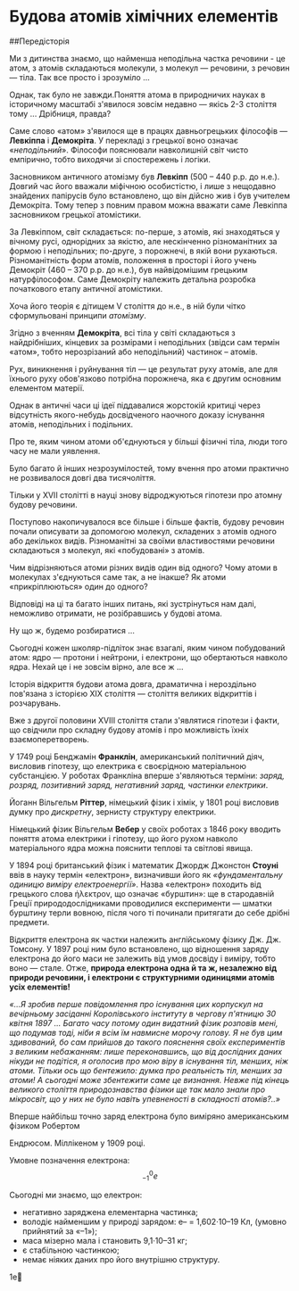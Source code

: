 # Будова атомів хімічних елементів

##Передісторія

Ми з дитинства знаємо, що найменша неподільна частка речовини - це атом, з атомів складаються молекули, з молекул ― речовини, з речовин ― тіла. Так все просто і зрозуміло ... 

Однак, так було не завжди.Поняття атома в природничих науках в історичному масштабі з'явилося зовсім недавно ― якісь 2-3 століття тому ... Дрібниця, правда?

Саме слово «атом» з'явилося ще в працях давньогрецьких філософів ― <b>Левкіппа</b> і <b>Демокріта</b>. У перекладі з грецької воно означає «*неподільний*». Філософи пояснювали навколишній світ чисто емпірично, тобто виходячи зі спостережень і логіки.

<!---Левкіпп--->
Засновником античного атомізму був <b>Левкіпп</b> (500 – 440 р.р. до н.е.). Довгий час його вважали міфічною особистістю, і лише з нещодавно знайдених папірусів було встановлено, що він дійсно жив і був учителем Демокріта. Тому тепер з повним правом можна вважати саме Левкіппа засновником грецької атомістики.

За Левкіппом, світ складається: по-перше, з атомів, які знаходяться у вічному русі, однорідних за якістю, але нескінченно різноманітних за формою і неподільних; по-друге, з порожнечі, в якій вони рухаються. Різноманітність форм атомів, положення в просторі і його учень Демокріт (460 – 370 р.р. до н.е.), був найвідомішим грецьким натурфілософом. Саме Демокріту належить детальна розробка початкового етапу античної атомістики. 

Хоча його теорія є дітищем V століття до н.е., в ній були чітко сформульовані принципи *атомізму*.
<!---Демокріт--->
Згідно з вченням <b>Демокріта</b>, всі тіла у світі складаються з найдрібніших, кінцевих за розмірами і неподільних (звідси сам термін «атом», тобто нерозрізаний або неподільний) частинок – атомів.

Рух, виникнення і руйнування тіл ― це результат руху атомів, але для їхнього руху обов'язково потрібна порожнеча, яка є другим основним елементом матерії.

Однак в античні часи ці ідеї піддавалися жорстокій критиці через відсутність якого-небудь досвідченого наочного доказу існування атомів, неподільних і подільних.

Про те, яким чином атоми об'єднуються у більші фізичні тіла, люди того часу не мали уявлення.

Було багато й інших незрозумілостей, тому вчення про атоми практично не розвивалося довгі два тисячоліття.

Тільки у XVII столітті в науці знову відроджуються гіпотези про атомну будову речовини.

Поступово накопичувалося все більше і більше фактів, будову речовин почали описувати за допомогою молекул, складених з атомів одного або декількох видів. Різноманітні за своїми властивостями речовини складаються з молекул, які «побудовані» з атомів.

Чим відрізняються атоми різних видів один від одного? Чому атоми в молекулах з'єднуються саме так, а не інакше? Як атоми «прикріплюються» один до одного?

Відповіді на ці та багато інших питань, які зустрінуться нам далі, неможливо отримати, не розібравшись у будові атома.

Ну що ж, будемо розбиратися ...

Сьогодні кожен школяр-підліток знає взагалі, яким чином побудований атом: ядро ― протони і нейтрони, і електрони, що обертаються навколо ядра. Нехай це і не зовсім вірно, але все ж ...

Історія відкриття будови атома довга, драматична і нероздільно пов'язана з історією XIX століття ― століття великих відкриттів і розчарувань.

Вже з другої половини XVIII століття стали з'являтися гіпотези і факти, що свідчили про складну будову атомів і про можливість їхніх взаємоперетворень.
<!---Франклін, можно с доллара--->
У 1749 році Бенджамін **Франклін**, американський політичний діяч, висловив гіпотезу, що електрика є своєрідною матеріальною субстанцією. У роботах Франкліна вперше з'являються терміни: *заряд, розряд, позитивний заряд, негативний заряд, частинки електрики*.
<!---Ріттер--->
Йоганн Вільгельм **Ріттер**, німецький фізик і хімік, у 1801 році висловив думку про *дискретну*, зернисту структуру електрики.
<!---Вебер--->
Німецький фізик Вільгельм **Вебер** у своїх роботах з 1846 року вводить поняття атома електрики і гіпотезу, що його рухом навколо матеріального ядра можна пояснити теплові та світлові явища.
<!--- fcgcgcgfc--->
У 1894 році британський фізик і математик Джордж Джонстон **Стоуні** ввів в науку термін «електрон», визначивши його як *«фундаментальну одиницю виміру електроенергії»*.
Назва «електрон» походить від грецького слова ήλεκτρον, що означає «бурштин»: ще в стародавній Греції природодослідниками проводилися експерименти ― шматки бурштину терли вовною, після чого ті починали притягати до себе дрібні предмети.

Відкриття електрона як частки належить англійському фізику Дж. Дж. Томсону. У 1897 році ним було встановлено, що відношення заряду електрона до його маси не залежить від умов досвіду і виміру, тобто воно ― стале. Отже, **природа електрона одна й та ж, незалежно від природи речовини, і електрони є структурними одиницями атомів усіх елементів!**
<!--- Томпсон--->

*«...Я зробив перше повідомлення про існування цих корпускул на вечірньому засіданні Королівського інституту в чергову п'ятницю 30 квітня 1897 ... Багато часу потому один видатний фізик розповів мені, що подумав тоді, ніби я всім їм навмисне морочу голову. Я не був цим здивований, бо сам прийшов до такого пояснення своїх експериментів з великим небажанням: лише переконавшись, що від дослідних даних нікуди не подітіся, я оголосив про мою віру в існування тіл, менших, ніж атоми. Тільки ось що бентежило: думка про реальність тіл, менших за атоми! А сьогодні може збентежити саме це визнання. Невже під кінець великого століття природознавства фізики ще так мало знали про мікросвіт, що у них не було навіть упевненості в складності атомів?..»*

Вперше найбільш точно заряд електрона було виміряно американським фізиком Робертом 

Ендрюсом. Міллікеном у 1909 році.

Умовне позначення електрона: $${^{ 0}_{-1}e}$$

Сьогодні ми знаємо, що електрон:
- негативно заряджена елементарна частинка;
- володіє найменшим у природі зарядом: е– = 1,602·10–19 Кл, (умовно прийнятий за «–1»);
- маса мізерно мала і становить 9,1·10–31 кг;
- є стабільною частинкою;
- немає ніяких даних про його внутрішню структуру. 

1e
